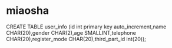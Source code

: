 # miaosha
CREATE TABLE user_info (id int primary key auto_increment,name CHAR(20),gender CHAR(2),age SMALLINT,telephone CHAR(20),register_mode CHAR(20),third_part_id int(20));